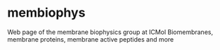 # membiophys
Web page of the membrane biophysics group at ICMol
Biomembranes, membrane proteins, membrane active peptides and more
